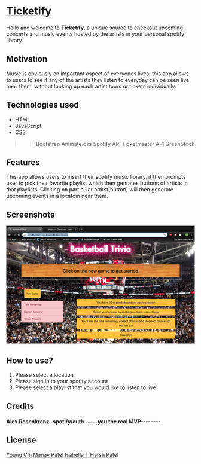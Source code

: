 # [Ticketify](https://harshpaddle.github.io/TriviaGame)
Hello and welcome to **Ticketify**, a unique source to checkout upcoming concerts and music events hosted by the artists in your personal spotify library.

## Motivation
Music is obviously an important aspect of everyones lives, this app allows to users to see if any of the artists they listen to everyday can be seen live near them, without looking up each artist tours or tickets individually.

## Technologies used 
* HTML
* JavaScript
* CSS
>> Bootstrap
>> Animate.css
>> Spotify API
>> Ticketmaster API
>> GreenStock

## Features
This app allows users to insert their spotify music library, it then prompts user to pick their favorite playlist which then genrates buttons of artists in that playlists. Clicking on particular artitst(button) will then generate upcoming events in a locatoin near them.

## Screenshots
![a screenshot](https://github.com/harshpaddle/TriviaGame/blob/master/assets/images/Screen%20Shot%202019-04-07%20at%2010.51.47%20AM.png)

## How to use?
1. Please select a location
2. Please sign in to your spotify account
3. Please select a playlist that you would like to listen to live

## Credits
#### Alex Rosenkranz -spotify/auth **-----you the real MVP--------**


## License
[Young Chi]()
[Manav Patel]()
[Isabella T]()
[Harsh Patel]()

